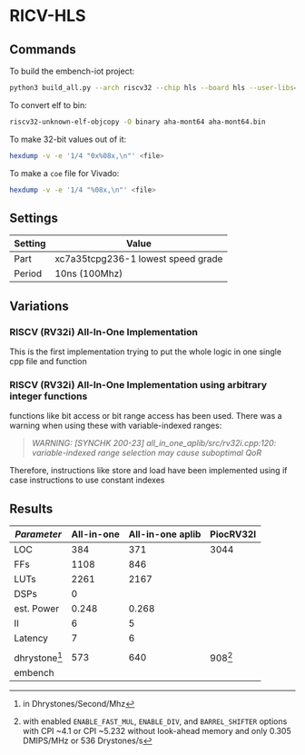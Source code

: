 # RICV-HLS

## Commands

To build the embench-iot project:

```sh
python3 build_all.py --arch riscv32 --chip hls --board hls --user-libs="-lm" --builddir build
```

To convert elf to bin:

```sh
riscv32-unknown-elf-objcopy -O binary aha-mont64 aha-mont64.bin
```

To make 32-bit values out of it:

```sh
hexdump -v -e '1/4 "0x%08x,\n"' <file>
```

To make a `coe` file for Vivado:

```sh
hexdump -v -e '1/4 "%08x,\n"' <file>
```

## Settings

| Setting | Value                              |
| ------- | ---------------------------------- |
| Part    | xc7a35tcpg236-1 lowest speed grade |
| Period  | 10ns (100Mhz)                      |

## Variations

### RISCV (RV32i) All-In-One Implementation

This is the first implementation trying to put the whole logic in one single cpp file and function

### RISCV (RV32i) All-In-One Implementation using arbitrary integer functions

functions like bit access or bit range access has been used.
There was a warning when using these with variable-indexed ranges:

> *WARNING: [SYNCHK 200-23] all_in_one_aplib/src/rv32i.cpp:120: variable-indexed range selection may cause suboptimal QoR*

Therefore, instructions like store and load have been implemented using if case instructions to use constant indexes

## Results

| *Parameter*   | All-in-one | All-in-one aplib | PiocRV32I |
| ------------- | ---------- | ---------------- | --------- |
| LOC           | 384        | 371              | 3044      |
| FFs           | 1108       | 846              |           |
| LUTs          | 2261       | 2167             |           |
| DSPs          | 0          |                  |           |
| est. Power    | 0.248      | 0.268            |           |
| II            | 6          | 5                |           |
| Latency       | 7          | 6                |           |
|               |            |                  |           |
| dhrystone[^1] | 573        | 640              | 908[^2]   |
| embench       |            |                  |           |

[^1]: in Dhrystones/Second/Mhz

[^2]: with enabled `ENABLE_FAST_MUL`, `ENABLE_DIV`, and `BARREL_SHIFTER` options with CPI ~4.1 or CPI ~5.232 without look-ahead memory and only 0.305 DMIPS/MHz or 536 Drystones/s
